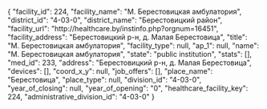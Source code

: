 {
    "facility_id": 224,
    "facility_name": "М. Берестовицкая амбулатория",
    "district_id": "4-03-0",
    "district_name": "Берестовицкий район",
    "facility_url": "http:\/\/healthcare.by\/instinfo.php?orgnum=16451",
    "facility_address": "Берестовицкий р-н, д. Малая Берестовица",
    "title": "М. Берестовицкая амбулатория",
    "facility_type": null,
    "ap_1": null,
    "name": "М. Берестовицкая амбулатория",
    "state": "public institution",
    "stats": [],
    "med_id": 233,
    "address": "Берестовицкий р-н, д. Малая Берестовица",
    "devices": [],
    "coord_x_y": null,
    "job_offers": [],
    "place_name": "Берестовица",
    "place_type": null,
    "division_id": "4-03-0",
    "year_of_closing": null,
    "year_of_opening": "0",
    "healthcare_facility_key": 224,
    "administrative_division_id": "4-03-0"
}